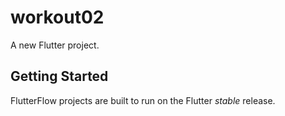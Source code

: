 # workout02

A new Flutter project.

## Getting Started

FlutterFlow projects are built to run on the Flutter _stable_ release.
